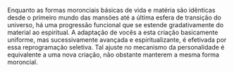 ﻿Enquanto as formas moronciais básicas de vida e matéria são idênticas desde o primeiro mundo das mansões até a última esfera de transição do universo, há uma progressão funcional que se estende gradativamente do material ao espiritual. A adaptação de vocês a esta criação basicamente uniforme, mas sucessivamente avançada e espiritualizante, é efetivada por essa reprogramação seletiva. Tal ajuste no mecanismo da personalidade é equivalente a uma nova criação, não obstante manterem a mesma forma moroncial.